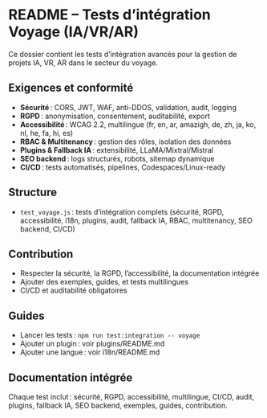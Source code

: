 # README – Tests d’intégration Voyage (IA/VR/AR)

Ce dossier contient les tests d’intégration avancés pour la gestion de projets IA, VR, AR dans le secteur du voyage.

## Exigences et conformité
- **Sécurité** : CORS, JWT, WAF, anti-DDOS, validation, audit, logging
- **RGPD** : anonymisation, consentement, auditabilité, export
- **Accessibilité** : WCAG 2.2, multilingue (fr, en, ar, amazigh, de, zh, ja, ko, nl, he, fa, hi, es)
- **RBAC & Multitenancy** : gestion des rôles, isolation des données
- **Plugins & Fallback IA** : extensibilité, LLaMA/Mixtral/Mistral
- **SEO backend** : logs structurés, robots, sitemap dynamique
- **CI/CD** : tests automatisés, pipelines, Codespaces/Linux-ready

## Structure
- `test_voyage.js` : tests d’intégration complets (sécurité, RGPD, accessibilité, i18n, plugins, audit, fallback IA, RBAC, multitenancy, SEO backend, CI/CD)

## Contribution
- Respecter la sécurité, la RGPD, l’accessibilité, la documentation intégrée
- Ajouter des exemples, guides, et tests multilingues
- CI/CD et auditabilité obligatoires

## Guides
- Lancer les tests : `npm run test:integration -- voyage`
- Ajouter un plugin : voir plugins/README.md
- Ajouter une langue : voir i18n/README.md

## Documentation intégrée
Chaque test inclut : sécurité, RGPD, accessibilité, multilingue, CI/CD, audit, plugins, fallback IA, SEO backend, exemples, guides, contribution.
